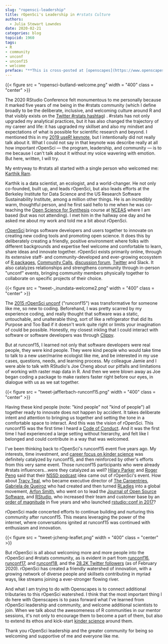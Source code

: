 ```yaml
---
slug: "ropensci-leadership"
title: rOpenSci's Leadership in #rstats Culture
authors:
  - Julia Stewart Lowndes
date: 2020-02-21
categories: blog
topicid: 1960
tags:
- R
- community
- unconf
- unconf15
- welcome
preface: "**This is cross-posted at [openscapes](https://www.openscapes.org/blog/2020/02/21/ropensci-leadership/)** At their closing keynote at the 2020 RStudio Conference, Hilary Parker and Roger Peng mentioned that they hatched the idea for their excellent [Not So Standard Deviations podcast](http://nssdeviations.com/) following their reunion at the [2015 rOpenSci unconf, ("runconf15")](https://unconf15.ropensci.org/). That statement went straight to my heart because it pin-pointed how I had been feeling throughout the week of RStudio Conference that I had been unable to name. At rstudio::conf, I was surrounded by so many of the incredible people I had met at that very same runconf15. These folks are visionaries and leaders, founding and leading global efforts in open source software and inclusive culture, and the fact that they were all together at a small event convened by rOpenSci holds great significance. I am so honored to know this community, and to consider them allies and friends. The RStudio Conference ("rstudio::conf"), a conference with 2400 people, felt cozy with their presence and with the visible efforts they have led to make R and beyond a welcoming, innovative space. In a follow-up to an earlier [blog summary of rstudio::conf(2020)](/blog/2020/02/04/rstudioconf-2020/), here I want to reflect on how important runconf15 was, and how truly unique and gamechanging rOpenSci is."
---
```



{{< figure src = "ropensci-butland-welcome.png" width = "400" class = "center" >}}


The 2020 RStudio Conference felt monumentous to me personally because it marked five years of me being in the #rstats community (which I define broadly to be the deliberate, inclusive, and welcoming culture around R and that visibly exists on the [Twitter #rstats hashtag](https://twitter.com/search?q=%23rstats&src=typed_query)) . #rstats has not only upgraded my analytical practices, but it has also changed the trajectory of my career and life: it has upgraded my skillset and also my mindset and expectations of what is possible for scientific research and beyond. I mentioned this in my [2019 useR! keynote](/blog/2019/08/22/user-keynote/), but I intentionally did not really talk about it. What I could not say in that keynote was describe really at all how important rOpenSci — the program, leadership, and community — is to me because I can't talk about it without my voice wavering with emotion. But here, written, I will try. 

My entryway to #rstats all started with a single person who welcomed me: [Karthik Ram](http://karthik.io/).

Karthik is a data scientist, an ecologist, and a world-changer. He not only co-founded, built up, and leads rOpenSci, but also leads efforts at the Berkeley Institute for Data Science and the US Research Software Sustainability Institute, among a million other things. He is an incredibly warm, thoughtful person, and he first said hello to me when he was co-teaching the [Open Science for Synthesis](https://www.nceas.ucsb.edu/OSS) course at [NCEAS](https://www.nceas.ucsb.edu) where I am based (but was not attending). I met him in the hallway one day and he asked me about my work and told me a bit about rOpenSci. 

[rOpenSci](https://ropensci.org/) brings software developers and users together to innovate on creating new coding tools and promoting open science. It does this by deliberately creating a friendly, positive environment where folks with different backgrounds and expertise feel welcome and comfortable to learn, share ideas and innovate together. rOpenSci exists primarily online, through its extensive staff- and community-developed and ever-growing ecosystem of [R packages](https://ropensci.org/packages/), [Community Calls](https://ropensci.org/commcalls/), [discussion forum](https://discuss.ropensci.org/), [Twitter](https://twitter.com/ropensci,) and Slack. It also catalyzes relationships and strengthens community through in-person "unconf" events, bringing community members physically together to collaborate on specific projects of their choice.

{{< figure src = "tweet-_inundata-welcome2.png" width = "400" class = "center" >}}

The [2015 rOpenSci unconf](https://unconf15.ropensci.org/) ("runconf15") was transformative for someone like me, so new to coding. Beforehand, I was pretty scarred by my experience coding, and really thought that software was a static, untouchable, and unalterable thing, sort of like a refrigerator that did Its Purpose and Too Bad if it doesn't work quite right or limits your imagination of could be possible. Honestly, my closest inkling that I could interact with software or software developers was through [Clippy](https://jules32.github.io/useR-2019-keynote/#59).  

But at runconf15, I learned not only that software developers were real people, they were kind people. They were kind people who would take time to talk to a new user/marine ecologist like me, and be interested in my use cases, questions, needs, and learning process. My colleague Jamie and I were able to talk with RStudio's Joe Cheng about our pitfalls and limitations of working with raster map data in R. And then we were blown away as Joe began coding a package to make rasters faster right before our eyes, in dialogue with us as we sat together. 

{{< figure src = "tweet-jafflerbach-runconf15.png" width = "400" class = "center" >}}

Having these kind people (note: "kind people" not "kind of people") all together ready to innovate does not happen by accident. It takes deliberate intent and attention to bringing us together and setting the tone in a comfortable space to interact. And this was the vision of rOpenSci. This runconf15 was the first time I heard a [Code of Conduct](https://en.wikipedia.org/wiki/Code_of_conduct). And it was the first time I had experienced a large setting without hierarchy, and felt like I belonged and could contribute in a way that was welcomed. 

I've been thinking back to rOpenSci's runconf15 event five years ago. My interests, time investment, and [career focus on kinder science](https://blogs.scientificamerican.com/observations/open-software-means-kinder-science/) was definitely catalyzed by runconf15, and then reinforced by other's efforts from this very same event. Those  runconf15 participants who were already #rstats influencers...were they catalyzed as well? [Hilary Parker](https://hilaryparker.com/about-hilary-parker/) and [Roger Peng](http://www.biostat.jhsph.edu/~rpeng/) said that their [NSSD podcast](http://nssdeviations.com/) idea came out of rOpenSci's event. How about [Tracy Teal](https://en.wikipedia.org/wiki/Tracy_Teal), who became executive director of [The Carpentries](https://carpentries.org/), [Gabriela de Queiroz](https://k-roz.com/) who had created and then turned [RLadies](https://rladies.org/) into a global movement, [Arfon Smith](https://www.arfon.org/), who went on to lead the [Journal of Open Source Software](https://joss.theoj.org/), and [RStudio](https://rstudio.com), who increased their team and customer base by an [order of magnitude](https://rstudio.com/slides/rstudio-pbc/#32) in five years and who launched [rstudio::conf in 2017](https://blog.rstudio.com/2016/06/30/join-us-at-rstudioconf-2017/)? 

rOpenSci made concerted efforts to continue building and nurturing this community after runconf15. This means leveraging the power of the internet, where conversations ignited at runconf15 was continued with enthusiasm and innovation. 

{{< figure src = "tweet-jcheng-leaflet.png" width = "400" class = "center" >}}


But rOpenSci is all about welcoming more and more people into the rOpenSci and #rstats community, as is evident in part from [runconf16](https://unconf16.ropensci.org/), [runconf17](https://unconf17.ropensci.org/), and [runconf18](https://unconf18.ropensci.org/), and the [28.2K Twitter followers](https://twitter.com/rOpenSci) (as of February 2020). rOpenSci has created a friendly watershed of innovation, with a growing network of diverse people and skillsets contributing in myriad ways, like streams joining a ever-stronger flowing river. 

And what I am trying to do with Openscapes is to connect additional tributaries to this rOpenSci watershed. I think that the most important thing I do here with Openscapes is to pass forward what I've learned from rOpenSci leadership and community, and welcome additional scientists to join. When we talk about the awesomeness of R communities in our mentor sessions, it's not only to encourage them to become a part of them, but also to extend its ethos and kick-start [kinder science](https://blogs.scientificamerican.com/observations/open-software-means-kinder-science/) around them. 

Thank you rOpenSci leadership and the greater community for being so welcoming and supportive of me and everyone like me. 

<br>
